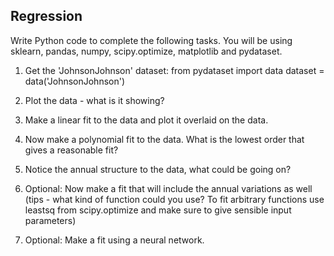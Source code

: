 ## Regression

Write Python code to complete the following tasks.  You will be using sklearn, pandas, numpy, scipy.optimize, matplotlib and pydataset.

1.  Get the 'JohnsonJohnson' dataset:
from pydataset import data
dataset = data('JohnsonJohnson')

2.  Plot the data - what is it showing?

3.  Make a linear fit to the data and plot it overlaid on the data.

4.  Now make a polynomial fit to the data.  What is the lowest order that gives a reasonable fit?

5.  Notice the annual structure to the data, what could be going on?

6.  Optional: Now make a fit that will include the annual variations as well (tips - what kind of function could you use?  To fit arbitrary functions use leastsq from scipy.optimize and make sure to give sensible input parameters)

7.  Optional: Make a fit using a neural network.